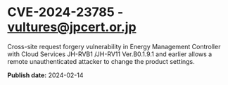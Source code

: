 # CVE-2024-23785 - vultures@jpcert.or.jp

Cross-site request forgery vulnerability in Energy Management Controller with Cloud Services JH-RVB1 /JH-RV11 Ver.B0.1.9.1 and earlier allows a remote unauthenticated attacker to change the product settings.

**Publish date:** 2024-02-14
